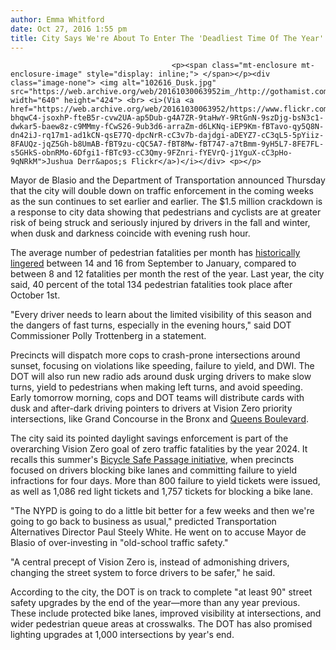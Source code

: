 ```yaml
---
author: Emma Whitford
date: Oct 27, 2016 1:55 pm
title: City Says We're About To Enter The 'Deadliest Time Of The Year' On NYC Streets
---
```


	
										<p><span class="mt-enclosure mt-enclosure-image" style="display: inline;"> </span></p><div class="image-none"> <img alt="102616_Dusk.jpg" src="https://web.archive.org/web/20161030063952im_/http://gothamist.com/attachments/nyc_ewhitford/102616_Dusk.jpg" width="640" height="424"> <br> <i>(Via <a href="https://web.archive.org/web/20161030063952/https://www.flickr.com/photos/joshderr/6749417315/in/photolist-bhqwC4-jsoxhP-fteB5r-cvw2UA-ap5Dub-g4A7ZR-9taHwY-9RtGnN-9szDjg-bsN3c1-dwkar5-baew8z-c9MMmy-fCwS26-9ub3d6-arraZm-d6LKNq-iEP9Km-fBTavo-qy5Q8N-dn42iJ-rq17m1-ad1kCN-qsE77Q-dpcNrR-cC3v7b-dajdgi-aDEYZ7-cC3qL5-5pYiiz-8FAUQz-jqZ5Gh-b8UmAB-fBT9zu-cQC5A7-fBT8Mw-fBT747-a7tBmm-9yH5L7-8FE7FL-s5GHkS-obnRMo-6Dfgi1-fBTc93-cC3Qmy-9FZnri-fYEVrQ-j1YguX-cC3pHo-9qNRkM">Jushua Derr&apos;s Flickr</a>)</i></div> <p></p>

<p>Mayor de Blasio and the Department of Transportation announced Thursday that the city will double down on traffic enforcement in the coming weeks as the sun continues to set earlier and earlier. The $1.5 million crackdown is a response to city data showing that pedestrians and cyclists are at greater risk of being struck and seriously injured by drivers in the fall and winter, when dusk and darkness coincide with evening rush hour.</p>

<p>The average number of pedestrian fatalities per month has <a href="https://web.archive.org/web/20161030063952/http://www.nyc.gov/html/dot/downloads/pdf/seasonal-fatalities-2016.pdf">historically lingered</a> between 14 and 16 from September to January, compared to between 8 and 12 fatalities per month the rest of the year. Last year, the city said, 40 percent of the total 134 pedestrian fatalities took place after October 1st.</p>

<p>&quot;Every driver needs to learn about the limited visibility of this season and the dangers of fast turns, especially in the evening hours,&quot; said DOT Commissioner Polly Trottenberg in a statement. </p>

<p>Precincts will dispatch more cops to crash-prone intersections around sunset, focusing on violations like speeding, failure to yield, and DWI. The DOT will also run new radio ads around dusk urging drivers to make slow turns, yield to pedestrians when making left turns, and avoid speeding. Early tomorrow morning, cops and DOT teams will distribute cards with dusk and after-dark driving pointers to drivers at Vision Zero priority intersections, like Grand Concourse in the Bronx and <a href="https://web.archive.org/web/20161030063952/http://gothamist.com/2015/07/23/queens_boulevard_of_life.php">Queens Boulevard</a>. </p>

<p>The city said its pointed daylight savings enforcement is part of the overarching Vision Zero goal of zero traffic fatalities by the year 2024. It recalls this summer&apos;s <a href="https://web.archive.org/web/20161030063952/http://gothamist.com/2016/05/16/bike_lane_violations_nypd.php">Bicycle Safe Passage initiative</a>, when precincts focused on drivers blocking bike lanes and committing failure to yield infractions for four days. More than 800 failure to yield tickets were issued, as well as 1,086 red light tickets and 1,757 tickets for blocking a bike lane. </p>

<p>&quot;The NYPD is going to do a little bit better for a few weeks and then we&apos;re going to go back to business as usual,&quot; predicted Transportation Alternatives Director Paul Steely White. He went on to accuse Mayor de Blasio of over-investing in &quot;old-school traffic safety.&quot; </p>

<p>&quot;A central precept of Vision Zero is, instead of admonishing drivers, changing the street system to force drivers to be safer,&quot; he said. </p>

<p>According to the city, the DOT is on track to complete &quot;at least 90&quot; street safety upgrades by the end of the year&#x2014;more than any year previous. These include protected bike lanes, improved visibility at intersections, and wider pedestrian queue areas at crosswalks. The DOT has also promised lighting upgrades at 1,000 intersections by year&apos;s end. </p>					
										
									
				